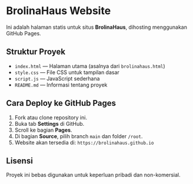 # BrolinaHaus Website

Ini adalah halaman statis untuk situs **BrolinaHaus**, dihosting menggunakan GitHub Pages.

## Struktur Proyek
- `index.html` — Halaman utama (asalnya dari `brolinahaus.html`)
- `style.css` — File CSS untuk tampilan dasar
- `script.js` — JavaScript sederhana
- `README.md` — Informasi tentang proyek

## Cara Deploy ke GitHub Pages
1. Fork atau clone repository ini.
2. Buka tab **Settings** di GitHub.
3. Scroll ke bagian **Pages**.
4. Di bagian **Source**, pilih branch `main` dan folder `/root`.
5. Website akan tersedia di: `https://brolinahaus.github.io`

## Lisensi
Proyek ini bebas digunakan untuk keperluan pribadi dan non-komersial.